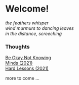 # Welcome!

*the feathers whisper*  
*wind murmurs to dancing leaves*  
*in the distance, screeching*    
  
### Thoughts
[Be Okay Not Knowing](/thoughts/not_knowing.md)  
[Minds (2021)](/thoughts/minds.md)  
[Hard Lessons (2021)](/thoughts/hard_learnings.md)  

more to come ...

<!-- https://www.markdownguide.org/cheat-sheet/ -->